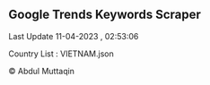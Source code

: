 

## Google Trends Keywords Scraper 
 
Last Update 11-04-2023 , 02:53:06

Country List :
VIETNAM.json



© Abdul Muttaqin 
